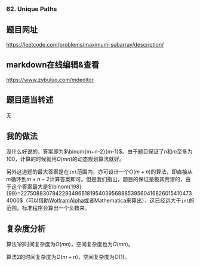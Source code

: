 ###  62. Unique Paths

## 题目网址
https://leetcode.com/problems/maximum-subarray/description/
## markdown在线编辑&查看
https://www.zybuluo.com/mdeditor
## 题目适当转述
无

## 我的做法
没什么好说的，答案即为$\binom{m+n-2}{m-1}$。由于题目保证了$n$和$m$至多为100，计算的时候就用$O(mn)$的动态规划算法就好。

另外这道题的最大答案是在`int`范围内，亦可设计一个$O(m+n)$的算法，即直接从$m$循环到$m+n-2$计算答案即可。但是我们指出，题目的保证是极其荒谬的，由于这个答案最大是$\binom{198}{99}=22750883079422934966181954039568885395604168260154104734000$（可以借助[WolframAlpha](http://www.wolframalpha.com)或者Mathematica来算出），这已经远大于`int`的范围，标准程序会算出一个负数来。

## 复杂度分析
算法1的时间复杂度为$O(mn)$，空间复杂度也为$O(mn)$。

算法2的时间复杂度为$O(m+n)$，空间复杂度为$O(1)$。
